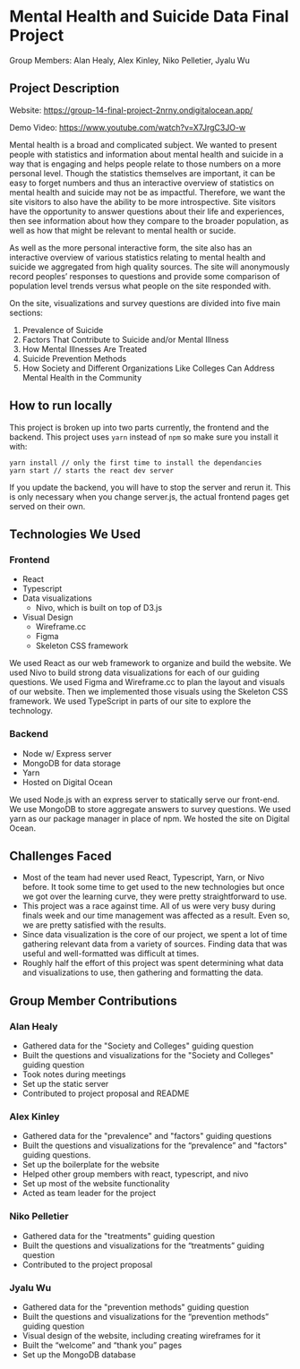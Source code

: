 # Mental Health and Suicide Data Final Project

Group Members: Alan Healy, Alex Kinley, Niko Pelletier, Jyalu Wu

## Project Description
Website: https://group-14-final-project-2nrny.ondigitalocean.app/

Demo Video: https://www.youtube.com/watch?v=X7JrgC3JO-w

Mental health is a broad and complicated subject. We wanted to present people with statistics and information about mental health and suicide in a way that is engaging and helps people relate to those numbers on a more personal level. Though the statistics themselves are important, it can be easy to forget numbers and thus an interactive overview of statistics on mental health and suicide may not be as impactful. Therefore, we want the site visitors to also have the ability to be more introspective. Site visitors have the opportunity to answer questions about their life and experiences, then see information about how they compare to the broader population, as well as how that might be relevant to mental health or sucide.

As well as the more personal interactive form, the site also has an interactive overview of various statistics relating to mental health and suicide we aggregated from high quality sources. The site will anonymously record peoples’ responses to questions and provide some comparison of population level trends versus what people on the site responded with.

On the site, visualizations and survey questions are divided into five main sections:

1. Prevalence of Suicide
2. Factors That Contribute to Suicide and/or Mental Illness
3. How Mental Illnesses Are Treated
4. Suicide Prevention Methods
5. How Society and Different Organizations Like Colleges Can Address Mental Health in the Community



## How to run locally
This project is broken up into two parts currently, the frontend and the backend. This project uses `yarn` instead of `npm` so make sure you install it with:
```
yarn install // only the first time to install the dependancies
yarn start // starts the react dev server
```
If you update the backend, you will have to stop the server and rerun it. This is only necessary when you change server.js, the actual frontend pages get served on their own.

## Technologies We Used
### Frontend
- React
- Typescript
- Data visualizations
  - Nivo, which is built on top of D3.js
- Visual Design
  - Wireframe.cc
  - Figma
  - Skeleton CSS framework

We used React as our web framework to organize and build the website.
We used Nivo to build strong data visualizations for each of our guiding questions.
We used Figma and Wireframe.cc to plan the layout and visuals of our website.
Then we implemented those visuals using the Skeleton CSS framework.
We used TypeScript in parts of our site to explore the technology.

### Backend
- Node w/ Express server
- MongoDB for data storage
- Yarn
- Hosted on Digital Ocean

We used Node.js with an express server to statically serve our front-end. We use MongoDB to store aggregate answers
to survey questions. We used yarn as our package manager in place of npm. We hosted the site on Digital Ocean.

## Challenges Faced
- Most of the team had never used React, Typescript, Yarn, or Nivo before. It took some time to get used to the new technologies but once we got over the learning curve, they were pretty straightforward to use.
- This project was a race against time. All of us were very busy during finals week and our time management was affected as a result. Even so, we are pretty satisfied with the results.
- Since data visualization is the core of our project, we spent a lot of time gathering relevant data from a variety of sources. Finding data that was useful and well-formatted was difficult at times. 
- Roughly half the effort of this project was spent determining what data and visualizations to use, then gathering and formatting the data.

## Group Member Contributions
### Alan Healy
- Gathered data for the "Society and Colleges" guiding question
- Built the questions and visualizations for the "Society and Colleges" guiding question
- Took notes during meetings
- Set up the static server
- Contributed to project proposal and README

### Alex Kinley
- Gathered data for the "prevalence" and "factors" guiding questions
- Built the questions and visualizations for the “prevalence” and "factors" guiding questions.
- Set up the boilerplate for the website
- Helped other group members with react, typescript, and nivo
- Set up most of the website functionality
- Acted as team leader for the project

### Niko Pelletier
- Gathered data for the "treatments" guiding question
- Built the questions and visualizations for the “treatments” guiding question
- Contributed to the project proposal

### Jyalu Wu
- Gathered data for the "prevention methods" guiding question
- Built the questions and visualizations for the “prevention methods” guiding question
- Visual design of the website, including creating wireframes for it
- Built the “welcome” and “thank you” pages
- Set up the MongoDB database
